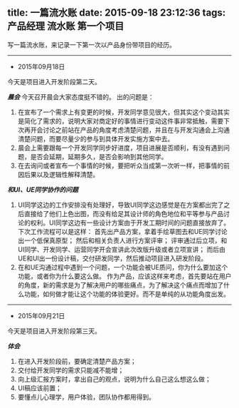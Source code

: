 ﻿title: 一篇流水账
date: 2015-09-18 23:12:36
tags: 产品经理 流水账 第一个项目
---
写一篇流水账，来记录一下第一次以产品身份带项目的经历。

------
* 2015年09月18日

今天是项目进入开发阶段第二天。

***晨会***
今天召开晨会大家态度挺不错的。
出的问题是：

 1. 在宣布了一个需求上有变更的时候，开发同学意见很大，但其实这个变动其实是简化了需求的，说明大家对商定好的事情进行变动这件事非常抵触，需要下次再开会讨论之前站在产品的角度考虑清楚问题，并且在与开发沟通会上沟通清楚问题，而要尽量少的参与到具体开发实施方案中去。
 3. 晨会上需要跟每一个开发同学同步好进度，项目进展是否顺利，有没有遇到问题，是否会延期，延期多久，是否会影响到其他同学。
 4. 在去询问或者宣布一个事情的时候，要把听众当成第一次听一样，把事情的前因后果以及逻辑性解释清楚。


***和UI、UE同学协作的问题***

 1. UI同学这边的工作安排没有处理好，导致UI同学这边感觉是在方案都出完了之后直接给了他们上色出图，而没有给足其设计师的角色地位和平等参与产品讨论的权利。UI同学这边有一些设计方案由于开发工期时间的问题直接放弃了。
下次工作流程可以是这样：
首先出产品方案，拿着手绘草图去和UE同学讨论出一个低保真原型；
然后和相关负责人进行方案评审；
评审通过后立项，和UI同学、开发同学、运营同学开会宣讲此次改版升级或者立项宣讲；
而后由UE和UI出一份设计稿，交付研发同学，然后推动项目进入研发阶段。
 2. 在和UE沟通过程中遇到一个问题，一个功能会被UE质问，你为什么要加这个功能，或者你为什么要这么做。
作为产品，应该这样来考虑，首先要站在用户的角度，新的需求是为了解决用户的哪些痛点，为了解决这个痛点而增加了什么功能，如何做才能让这个功能的体验更好。而不是单纯的从功能角度出发。

------
* 2015年09月21日

今天是项目进入开发阶段第三天。

***体会***    

 1. 在进入开发阶段前，要确定清楚产品方案；
 2. 交付给开发同学的需求只能减不能增；
 3. 向上级汇报方案时，拿出自己的观点，说明为什么自己这么想这么做；
 4. UI稿应该前置；
 5. 要懂点儿心理学，用户体验，团队协作都用得到。




 


